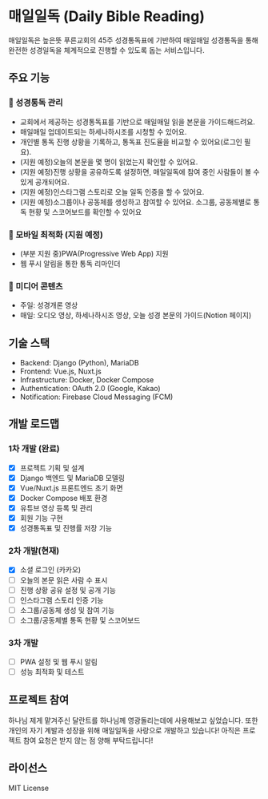 # 매일일독 (Daily Bible Reading)

매일일독은 높은뜻 푸른교회의 45주 성경통독표에 기반하여
매일매일 성경통독을 통해 완전한 성경일독을 체계적으로 진행할 수 있도록 돕는 서비스입니다.

## 주요 기능

### 🎯 성경통독 관리
- 교회에서 제공하는 성경통독표를 기반으로 매일매일 읽을 본문을 가이드해드려요.
- 매일매일 업데이트되는 하세나하시조를 시청할 수 있어요.
- 개인별 통독 진행 상황을 기록하고, 통독표 진도율을 비교할 수 있어요(로그인 필요).
- (지원 예정)오늘의 본문을 몇 명이 읽었는지 확인할 수 있어요.
- (지원 예정)진행 상황을 공유하도록 설정하면, 매일일독에 참여 중인 사람들이 볼 수 있게 공개되어요.
- (지원 예정)인스타그램 스토리로 오늘 일독 인증을 할 수 있어요.
- (지원 예정)소그룹이나 공동체를 생성하고 참여할 수 있어요. 소그룹, 공동체별로 통독 현황 및 스코어보드를 확인할 수 있어요

### 📱 모바일 최적화 (지원 예정)
- (부분 지원 중)PWA(Progressive Web App) 지원
- 웹 푸시 알림을 통한 통독 리마인더

### 🎥 미디어 콘텐츠
- 주일: 성경개론 영상
- 매일: 오디오 영상, 하세나하시조 영상, 오늘 성경 본문의 가이드(Notion 페이지)

## 기술 스택
- Backend: Django (Python), MariaDB
- Frontend: Vue.js, Nuxt.js
- Infrastructure: Docker, Docker Compose
- Authentication: OAuth 2.0 (Google, Kakao)
- Notification: Firebase Cloud Messaging (FCM)

## 개발 로드맵

### 1차 개발 (완료)
- [x] 프로젝트 기획 및 설계
- [x] Django 백엔드 및 MariaDB 모델링
- [x] Vue/Nuxt.js 프론트엔드 초기 화면
- [x] Docker Compose 배포 환경
- [x] 유튜브 영상 등록 및 관리
- [x] 회원 기능 구현
- [x] 성경통독표 및 진행률 저장 기능

### 2차 개발(현재)
- [x] 소셜 로그인 (카카오)
- [ ] 오늘의 본문 읽은 사람 수 표시
- [ ] 진행 상황 공유 설정 및 공개 기능
- [ ] 인스타그램 스토리 인증 기능
- [ ] 소그룹/공동체 생성 및 참여 기능
- [ ] 소그룹/공동체별 통독 현황 및 스코어보드

### 3차 개발
- [ ] PWA 설정 및 웹 푸시 알림
- [ ] 성능 최적화 및 테스트

## 프로젝트 참여
하나님 제게 맡겨주신 달란트를 하나님께 영광돌리는데에 사용해보고 싶었습니다.
또한 개인의 자기 계발과 성장을 위해 매일일독을 사랑으로 개발하고 있습니다!
아직은 프로젝트 참여 요청은 받지 않는 점 양해 부탁드립니다!



## 라이선스
MIT License
